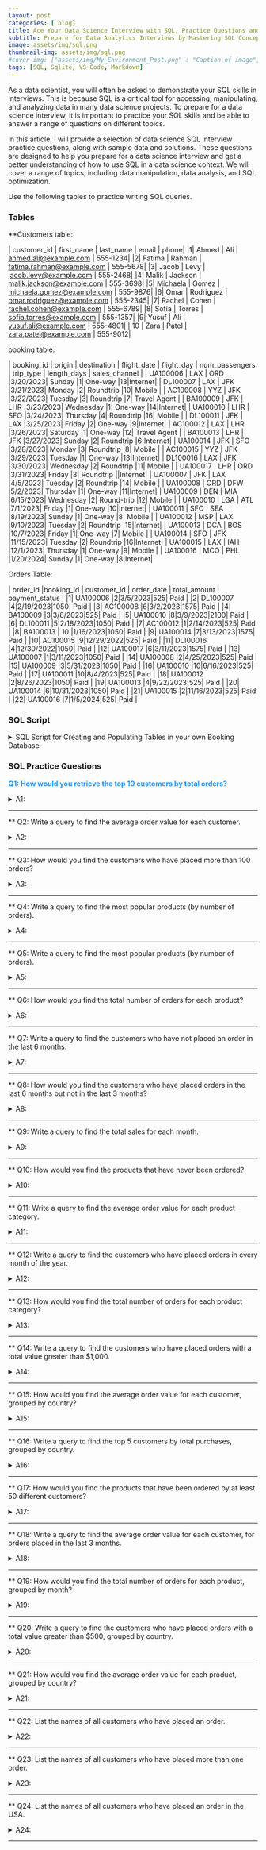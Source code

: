 ```yaml
---
layout: post
categories: [ blog]
title: Ace Your Data Science Interview with SQL, Practice Questions and Tips
subtitle: Prepare for Data Analytics Interviews by Mastering SQL Concepts and Sample Questions!.
image: assets/img/sql.png
thumbnail-img: assets/img/sql.png
#cover-img: ["assets/img/My_Environment_Post.png" : "Caption of image", "assets/img/My_Environment_Post.png" : "Caption of image"]
tags: [SQL, Sqlite, VS Code, Markdown]
---
```

<style>
r { color: #FF5733 } /* bright orange-red */
o { color: #FFA500 } /* orange */
g { color: #4CAF50 } /* green */
b { color: #2196F3 } /* blue */
table { font-size: 11px; }
details { font-size: 14px; }
</style>
<!--- -------Introduction-------- --->
As a data scientist, you will often be asked to demonstrate your SQL skills in interviews. This is because SQL is a critical tool for accessing, manipulating, and analyzing data in many data science projects. To prepare for a data science interview, it is important to practice your SQL skills and be able to answer a range of questions on different topics.

In this article, I will provide a selection of data science SQL interview practice questions, along with sample data and solutions. These questions are designed to help you prepare for a data science interview and get a better understanding of how to use SQL in a data science context. We will cover a range of topics, including data manipulation, data analysis, and SQL optimization.

Use the following tables to practice writing SQL queries.  

### Tables

**Customers table:

| customer_id | first_name | last_name | email | phone|
|1| Ahmed | Ali | ahmed.ali@example.com | 555-1234|
|2| Fatima | Rahman | fatima.rahman@example.com | 555-5678|
|3| Jacob | Levy | jacob.levy@example.com | 555-2468|
|4| Malik | Jackson | malik.jackson@example.com | 555-3698|
|5| Michaela | Gomez | michaela.gomez@example.com | 555-9876|
|6| Omar | Rodriguez | omar.rodriguez@example.com | 555-2345|
|7| Rachel | Cohen | rachel.cohen@example.com | 555-6789|
|8| Sofia | Torres | sofia.torres@example.com | 555-1357|
|9| Yusuf | Ali | yusuf.ali@example.com | 555-4801|
| 10 | Zara | Patel | zara.patel@example.com | 555-9012|

booking table:

| booking_id | origin | destination | flight_date | flight_day | num_passengers | trip_type | length_days | sales_channel |
| UA100006 | LAX | ORD |3/20/2023| Sunday |1| One-way |13|Internet|
| DL100007 | LAX | JFK |3/21/2023| Monday |2| Roundtrip |10| Mobile |
| AC100008 | YYZ | JFK |3/22/2023| Tuesday |3| Roundtrip |7| Travel Agent |
| BA100009 | JFK | LHR |3/23/2023| Wednesday |1| One-way |14|Internet|
| UA100010 | LHR | SFO |3/24/2023| Thursday |4| Roundtrip |16| Mobile |
| DL100011 | JFK | LAX |3/25/2023| Friday |2| One-way |9|Internet|
| AC100012 | LAX | LHR |3/26/2023| Saturday |1| One-way |12| Travel Agent |
| BA100013 | LHR | JFK |3/27/2023| Sunday |2| Roundtrip |6|Internet|
| UA100014 | JFK | SFO |3/28/2023| Monday |3| Roundtrip |8| Mobile |
| AC100015 | YYZ | JFK |3/29/2023| Tuesday |1| One-way |13|Internet|
| DL100016 | LAX | JFK |3/30/2023| Wednesday |2| Roundtrip |11| Mobile |
| UA100017 | LHR | ORD |3/31/2023| Friday |3| Roundtrip ||Internet|
| UA100007 | JFK | LAX |4/5/2023| Tuesday |2| Roundtrip |14| Mobile |
| UA100008 | ORD | DFW |5/2/2023| Thursday |1| One-way |11|Internet|
| UA100009 | DEN | MIA |6/15/2023| Wednesday |2| Round-trip |12| Mobile |
| UA100010 | LGA | ATL |7/1/2023| Friday |1| One-way |10|Internet|
| UA100011 | SFO | SEA |8/19/2023| Sunday |1| One-way |8| Mobile |
| UA100012 | MSP | LAX |9/10/2023| Tuesday |2| Roundtrip |15|Internet|
| UA100013 | DCA | BOS |10/7/2023| Friday |1| One-way |7| Mobile |
| UA100014 | SFO | JFK |11/15/2023| Tuesday |2| Roundtrip |16|Internet|
| UA100015 | LAX | IAH |12/1/2023| Thursday |1| One-way |9| Mobile |
| UA100016 | MCO | PHL |1/20/2024| Sunday |1| One-way |8|Internet|

Orders Table:

| order_id |booking_id | customer_id | order_date | total_amount | payment_status |
|1| UA100006 |2|3/5/2023|525| Paid |
|2| DL100007 |4|2/19/2023|1050| Paid |
|3| AC100008 |6|3/2/2023|1575| Paid |
|4| BA100009 |3|3/8/2023|525| Paid |
|5| UA100010 |8|3/9/2023|2100| Paid |
|6| DL100011 |5|2/18/2023|1050| Paid |
|7| AC100012 |1|2/14/2023|525| Paid |
|8| BA100013 | 10 |1/16/2023|1050| Paid |
|9| UA100014 |7|3/13/2023|1575| Paid |
|10| AC100015 |9|12/29/2022|525| Paid |
|11| DL100016 |4|12/30/2022|1050| Paid |
|12| UA100017 |6|3/11/2023|1575| Paid |
|13| UA100007 |1|3/11/2023|1050| Paid |
|14| UA100008 |2|4/25/2023|525| Paid |
|15| UA100009 |3|5/31/2023|1050| Paid |
|16| UA100010 |10|6/16/2023|525| Paid |
|17| UA100011 |10|8/4/2023|525| Paid |
|18| UA100012 |2|8/26/2023|1050| Paid |
|19| UA100013 |4|9/22/2023|525| Paid |
|20| UA100014 |6|10/31/2023|1050| Paid |
|21| UA100015 |2|11/16/2023|525| Paid |
|22| UA100016 |7|1/5/2024|525| Paid |


### SQL Script


<details>
  <summary>SQL Script for Creating and Populating Tables in your own Booking Database</summary>
  [Download](https://nestquest.com/assets/Datasets/create_tables.sql);
</details>


### SQL Practice Questions


<b> Q1: How would you retrieve the top 10 customers by total orders?</b>
<details>
  <summary>A1:</summary>
  SELECT * FROM Customers WHERE Country = 'USA';
</details>

---

** Q2: Write a query to find the average order value for each customer.
<details>
  <summary>A2:</summary>
  SELECT * FROM Customers WHERE Country = 'USA';
</details>

---

** Q3: How would you find the customers who have placed more than 100 orders?
<details>
  <summary>A3:</summary>
  SELECT * FROM Customers WHERE Country = 'USA';
</details>

---

** Q4: Write a query to find the most popular products (by number of orders).
<details>
  <summary>A4:</summary>
  SELECT * FROM Customers WHERE Country = 'USA';
</details>

---

** Q5: Write a query to find the most popular products (by number of orders).

<details>
  <summary>A5:</summary>
  SELECT * FROM Customers WHERE Country = 'USA';
</details>

---

** Q6: How would you find the total number of orders for each product?

<details>
  <summary>A6:</summary>
  SELECT * FROM Customers WHERE Country = 'USA';
</details>

---

** Q7: Write a query to find the customers who have not placed an order in the last 6 months.

<details>
  <summary>A7:</summary>
  SELECT * FROM Customers WHERE Country = 'USA';
</details>

---

** Q8: How would you find the customers who have placed orders in the last 6 months but not in the last 3 months?

<details>
  <summary>A8:</summary>
  SELECT * FROM Customers WHERE Country = 'USA';
</details>

---

** Q9: Write a query to find the total sales for each month.

<details>
  <summary>A9:</summary>
  SELECT * FROM Customers WHERE Country = 'USA';
</details>

---

** Q10: How would you find the products that have never been ordered?

<details>
  <summary>A10:</summary>
  SELECT * FROM Customers WHERE Country = 'USA';
</details>

---

** Q11: Write a query to find the average order value for each product category.

<details>
  <summary>A11:</summary>
  SELECT * FROM Customers WHERE Country = 'USA';
</details>

---

** Q12: Write a query to find the customers who have placed orders in every month of the year.

<details>
  <summary>A12:</summary>
  SELECT * FROM Customers WHERE Country = 'USA';
</details>

---

** Q13: How would you find the total number of orders for each product category?

<details>
  <summary>A13:</summary>
  SELECT * FROM Customers WHERE Country = 'USA';
</details>

---

** Q14: Write a query to find the customers who have placed orders with a total value greater than $1,000.

<details>
  <summary>A14:</summary>
  SELECT * FROM Customers WHERE Country = 'USA';
</details>

---

** Q15: How would you find the average order value for each customer, grouped by country?

<details>
  <summary>A15:</summary>
  SELECT * FROM Customers WHERE Country = 'USA';
</details>

---

** Q16: Write a query to find the top 5 customers by total purchases, grouped by country.

<details>
  <summary>A16:</summary>
  SELECT * FROM Customers WHERE Country = 'USA';
</details>

---

** Q17: How would you find the products that have been ordered by at least 50 different customers?

<details>
  <summary>A17:</summary>
  SELECT * FROM Customers WHERE Country = 'USA';
</details>

---

** Q18: Write a query to find the average order value for each customer, for orders placed in the last 3 months.

<details>
  <summary>A18:</summary>
  SELECT * FROM Customers WHERE Country = 'USA';
</details>

---

** Q19: How would you find the total number of orders for each product, grouped by month?

<details>
  <summary>A19:</summary>
  SELECT * FROM Customers WHERE Country = 'USA';
</details>

---

** Q20: Write a query to find the customers who have placed orders with a total value greater than $500, grouped by country.

<details>
  <summary>A20:</summary>
  SELECT * FROM Customers WHERE Country = 'USA';
</details>

---

** Q21: How would you find the average order value for each product, grouped by country?

<details>
  <summary>A21:</summary>
  SELECT * FROM Customers WHERE Country = 'USA';
</details>

---

** Q22: List the names of all customers who have placed an order.

<details>
  <summary>A22:</summary>
  SELECT * FROM Customers WHERE Country = 'USA';
</details>

---

** Q23: List the names of all customers who have placed more than one order.

<details>
  <summary>A23:</summary>
  SELECT * FROM Customers WHERE Country = 'USA';
</details>

---

** Q24: List the names of all customers who have placed an order in the USA.

<details>
  <summary>A24:</summary>
  SELECT * FROM Customers WHERE Country = 'USA';
</details>

---
